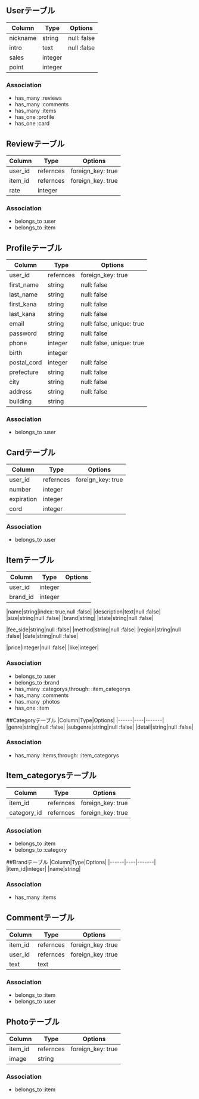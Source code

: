 ## Userテーブル
|Column|Type|Options|
|------|----|-------|
|nickname|string|null: false|
|intro|text|null :false|
|sales|integer|
|point|integer|

### Association
- has_many :reviews
- has_many :comments
- has_many :items
- has_one :profile
- has_one :card


## Reviewテーブル
|Column|Type|Options|
|------|----|-------|
|user_id|refernces|foreign_key: true|
|item_id|refernces|foreign_key: true|
|rate|integer|

### Association
- belongs_to :user
- belongs_to :item


## Profileテーブル
|Column|Type|Options|
|------|----|-------|
|user_id|refernces|foreign_key: true|
|first_name|string|null: false|
|last_name|string|null: false|
|first_kana|string|null: false|
|last_kana|string|null: false|
|email|string|null: false, unique: true|
|password|string|null: false|
|phone|integer|null: false, unique: true|
|birth|integer|
|postal_cord|integer|null: false|
|prefecture|string|null: false|
|city|string|null: false|
|address|string|null: false|
|building|string|


### Association
- belongs_to :user


## Cardテーブル
|Column|Type|Options|
|------|----|-------|
|user_id|refernces|foreign_key: true|
|number|integer|
|expiration|integer|
|cord|integer|


### Association
- belongs_to :user


## Itemテーブル
|Column|Type|Options|
|------|----|-------|
|user_id|integer|
|brand_id|integer|

|name|string|index: true,null :false|
|description|text|null :false|
|size|string|null :false|
|brand|string|
|state|string|null :false|

|fee_side|string|null :false|
|method|string|null :false|
|region|string|null :false|
|date|string|null :false|

|price|integer|null :false|
|like|integer|

### Association
- belongs_to :user
- belongs_to :brand
- has_many :categorys,through: :item_categorys
- has_many :comments
- has_many :photos
- has_one :item

##Categoryテーブル
|Column|Type|Options|
|------|----|-------|
|genre|string|null :false|
|subgenre|string|null :false|
|detail|string|null :false|

### Association
- has_many :items,through: :item_categorys


## Item_categorysテーブル
|Column|Type|Options|
|------|----|-------|
|item_id|refernces|foreign_key: true|
|category_id|refernces|foreign_key: true|

### Association
- belongs_to :item
- belongs_to :category


##Brandテーブル
|Column|Type|Options|
|------|----|-------|
|item_id|integer|
|name|string|

### Association
- has_many :items


## Commentテーブル
|Column|Type|Options|
|------|----|-------|
|item_id|refernces|foreign_key :true|
|user_id|refernces|foreign_key :true|
|text|text|

### Association
- belongs_to :item
- belongs_to :user


## Photoテーブル
|Column|Type|Options|
|------|----|-------|
|item_id|refernces|foreign_key: true|
|image|string|

### Association
- belongs_to :item